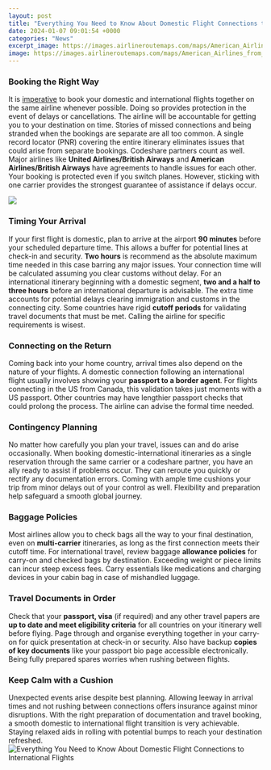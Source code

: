 ```yaml
---
layout: post
title: "Everything You Need to Know About Domestic Flight Connections to International Flights"
date: 2024-01-07 09:01:54 +0000
categories: "News"
excerpt_image: https://images.airlineroutemaps.com/maps/American_Airlines_from_Dallas.gif
image: https://images.airlineroutemaps.com/maps/American_Airlines_from_Dallas.gif
---
```


### Booking the Right Way 
It is [imperative](https://travelokla.github.io/2023-12-24-trinidad-une-xeele-aux-contrastes-saisissants/) to book your domestic and international flights together on the same airline whenever possible. Doing so provides protection in the event of delays or cancellations. The airline will be accountable for getting you to your destination on time. Stories of missed connections and being stranded when the bookings are separate are all too common. A single record locator (PNR) covering the entire itinerary eliminates issues that could arise from separate bookings. 
Codeshare partners count as well. Major airlines like **United Airlines/British Airways** and **American Airlines/British Airways** have agreements to handle issues for each other. Your booking is protected even if you switch planes. However, sticking with one carrier provides the strongest guarantee of assistance if delays occur. 

![](https://airfarebooking.com/blog/wp-content/uploads/2019/10/Working-of-Flight-Connections-1024x536.jpg)
### Timing Your Arrival 
If your first flight is domestic, plan to arrive at the airport **90 minutes** before your scheduled departure time. This allows a buffer for potential lines at check-in and security. **Two hours** is recommend as the absolute maximum time needed in this case barring any major issues. Your connection time will be calculated assuming you clear customs without delay.
For an international itinerary beginning with a domestic segment, **two and a half to three hours** before an international departure is advisable. The extra time accounts for potential delays clearing immigration and customs in the connecting city. Some countries have rigid **cutoff periods** for validating travel documents that must be met. Calling the airline for specific requirements is wisest. 
### Connecting on the Return 
Coming back into your home country, arrival times also depend on the nature of your flights. A domestic connection following an international flight usually involves showing your **passport to a border agent**. For flights connecting in the US from Canada, this validation takes just moments with a US passport. Other countries may have lengthier passport checks that could prolong the process. The airline can advise the formal time needed. 
### Contingency Planning
No matter how carefully you plan your travel, issues can and do arise occasionally. When booking domestic-international itineraries as a single reservation through the same carrier or a codeshare partner, you have an ally ready to assist if problems occur. They can reroute you quickly or rectify any documentation errors. Coming with ample time cushions your trip from minor delays out of your control as well. Flexibility and preparation help safeguard a smooth global journey.
### Baggage Policies 
Most airlines allow you to check bags all the way to your final destination, even on **multi-carrier** itineraries, as long as the first connection meets their cutoff time. For international travel, review baggage **allowance policies** for carry-on and checked bags by destination. Exceeding weight or piece limits can incur steep excess fees. Carry essentials like medications and charging devices in your cabin bag in case of mishandled luggage. 
### Travel Documents in Order
Check that your **passport, visa** (if required) and any other travel papers are **up to date and meet eligibility criteria** for all countries on your itinerary well before flying. Page through and organise everything together in your carry-on for quick presentation at check-in or security. Also have backup **copies of key documents** like your passport bio page accessible electronically. Being fully prepared spares worries when rushing between flights.
### Keep Calm with a Cushion  
Unexpected events arise despite best planning. Allowing leeway in arrival times and not rushing between connections offers insurance against minor disruptions. With the right preparation of documentation and travel booking, a smooth domestic to international flight transition is very achievable. Staying relaxed aids in rolling with potential bumps to reach your destination refreshed.
![Everything You Need to Know About Domestic Flight Connections to International Flights](https://images.airlineroutemaps.com/maps/American_Airlines_from_Dallas.gif)
